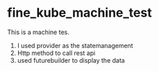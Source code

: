 # fine_kube_machine_test

This is a machine tes.
1. I used provider as the statemanagement
2. Http method to call rest api
3. used futurebuilder to display the data

